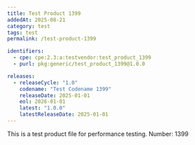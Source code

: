 ```yaml
---
title: Test Product 1399
addedAt: 2025-08-21
category: test
tags: test
permalink: /test-product-1399

identifiers:
  - cpe: cpe:2.3:a:testvendor:test_product_1399
  - purl: pkg:generic/test_product_1399@1.0.0

releases:
  - releaseCycle: "1.0"
    codename: "Test Codename 1399"
    releaseDate: 2025-01-01
    eol: 2026-01-01
    latest: "1.0.0"
    latestReleaseDate: 2025-01-01
---
```


This is a test product file for performance testing. Number: 1399
